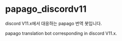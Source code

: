 # papago_discordv11

discord V11.x에서 대응하는 papago 번역 봇입니다.

papago translation bot corresponding in discord V11.x.
